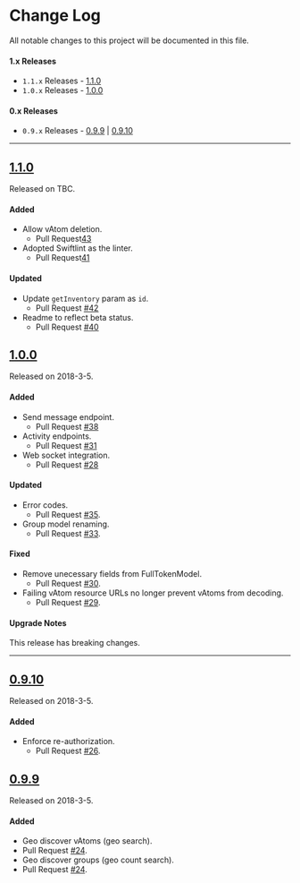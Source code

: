 # Change Log
All notable changes to this project will be documented in this file.

#### 1.x Releases
- `1.1.x` Releases - [1.1.0](#110)
- `1.0.x` Releases - [1.0.0](#100)

#### 0.x Releases
- `0.9.x` Releases - [0.9.9](#099) | [0.9.10](#09910)

---

## [1.1.0](https://github.com/BLOCKvIO/ios-sdk/releases/tag/1.1.0)
Released on TBC.

#### Added
- Allow vAtom deletion.
  - Pull Request[43](https://github.com/BLOCKvIO/ios-sdk/pull/43)  
- Adopted Swiftlint as the linter.
  - Pull Request[41](https://github.com/BLOCKvIO/ios-sdk/pull/41)

#### Updated
- Update `getInventory` param as `id`.
  - Pull Request [#42](https://github.com/BLOCKvIO/ios-sdk/pull/42)
- Readme to reflect beta status.
  - Pull Request [#40](https://github.com/BLOCKvIO/ios-sdk/pull/40)

## [1.0.0](https://github.com/BLOCKvIO/ios-sdk/releases/tag/1.0.0)
Released on 2018-3-5.

#### Added
- Send message endpoint.
  - Pull Request [#38](https://github.com/BLOCKvIO/ios-sdk/pull/38)
- Activity endpoints.
  - Pull Request [#31](https://github.com/BLOCKvIO/ios-sdk/pull/31)
- Web socket integration.
  - Pull Request [#28](https://github.com/BLOCKvIO/ios-sdk/pull/28)
  
#### Updated
- Error codes.
  - Pull Request [#35](https://github.com/BLOCKvIO/ios-sdk/pull/35).
- Group model renaming.
  - Pull Request [#33](https://github.com/BLOCKvIO/ios-sdk/pull/33).

#### Fixed
- Remove unecessary fields from FullTokenModel.
  - Pull Request [#30](https://github.com/BLOCKvIO/ios-sdk/pull/30).
- Failing vAtom resource URLs no longer prevent vAtoms from decoding.
  - Pull Request [#29](https://github.com/BLOCKvIO/ios-sdk/pull/29).
  
#### Upgrade Notes
This release has breaking changes.

----
  
## [0.9.10](https://github.com/BLOCKvIO/ios-sdk/releases/tag/0.9.9)
  Released on 2018-3-5.
  
#### Added
- Enforce re-authorization.
  - Pull Request [#26](https://github.com/BLOCKvIO/ios-sdk/pull/26).
  
## [0.9.9](https://github.com/BLOCKvIO/ios-sdk/releases/tag/0.9.9)
  Released on 2018-3-5.

#### Added
- Geo discover vAtoms (geo search).
- Pull Request [#24](https://github.com/BLOCKvIO/ios-sdk/pull/24).
- Geo discover groups (geo count search).
- Pull Request [#24](https://github.com/BLOCKvIO/ios-sdk/pull/24).

